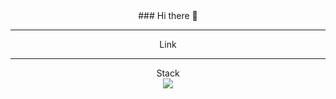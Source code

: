 <div align = "center">
### Hi there 👋

<!--
**K-HITTEN/K-HITTEN** is a ✨ _special_ ✨ repository because its `README.md` (this file) appears on your GitHub profile.

Here are some ideas to get you started:

- 🔭 I’m currently working on ...
- 🌱 I’m currently learning ...
- 👯 I’m looking to collaborate on ...
- 🤔 I’m looking for help with ...
- 💬 Ask me about ...
- 📫 How to reach me: ...
- 😄 Pronouns: ...
- ⚡ Fun fact: ...
-->
<hr>
Link
<hr>
Stack
<br>
<img src="https://img.shields.io/badge/HTML-E34F26?style=flat-square&logo=HTML5&logoColor=white"/>
</div>
